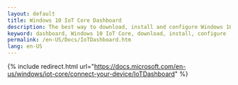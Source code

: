 ```yaml
---
layout: default
title: Windows 10 IoT Core Dashboard
description: The best way to download, install and configure Windows 10 IoT Core
keyword: dashboard, Windows 10 IoT Core, download, install, configure
permalink: /en-US/Docs/IoTDashboard.htm
lang: en-US
---
```

{% include redirect.html url="https://docs.microsoft.com/en-us/windows/iot-core/connect-your-device/IoTDashboard" %}
